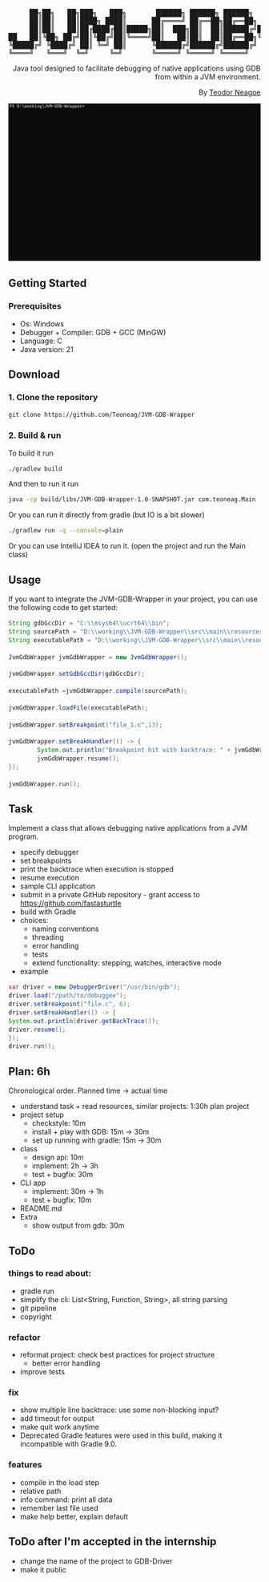 <div align="center">
<pre>
     ██╗██╗   ██╗███╗   ███╗       ██████╗ ██████╗ ██████╗       ██╗    ██╗██████╗  █████╗ ██████╗ ██████╗ ███████╗██████╗ 
     ██║██║   ██║████╗ ████║      ██╔════╝ ██╔══██╗██╔══██╗      ██║    ██║██╔══██╗██╔══██╗██╔══██╗██╔══██╗██╔════╝██╔══██╗
     ██║██║   ██║██╔████╔██║█████╗██║  ███╗██║  ██║██████╔╝█████╗██║ █╗ ██║██████╔╝███████║██████╔╝██████╔╝█████╗  ██████╔╝
██   ██║╚██╗ ██╔╝██║╚██╔╝██║╚════╝██║   ██║██║  ██║██╔══██╗╚════╝██║███╗██║██╔══██╗██╔══██║██╔═══╝ ██╔═══╝ ██╔══╝  ██╔══██╗
╚█████╔╝ ╚████╔╝ ██║ ╚═╝ ██║      ╚██████╔╝██████╔╝██████╔╝      ╚███╔███╔╝██║  ██║██║  ██║██║     ██║     ███████╗██║  ██║
╚════╝   ╚═══╝  ╚═╝     ╚═╝       ╚═════╝ ╚═════╝ ╚═════╝        ╚══╝╚══╝ ╚═╝  ╚═╝╚═╝  ╚═╝╚═╝     ╚═╝     ╚══════╝╚═╝  ╚═╝
</pre>
<div align="right">

Java tool designed to facilitate debugging of native applications using GDB from within a JVM environment.

By [Teodor Neagoe](https://github.com/Teoneag)

</div>

<img src="gifs/JVM-GDB-Wrapper Preview.gif" alt="JVM-GDB-Wrapper Preview"/>
</div>

## Getting Started

### Prerequisites

- Os: Windows
- Debugger + Compiler: GDB + GCC (MinGW)
- Language: C
- Java version: 21

## Download

### 1. Clone the repository

```bash
git clone https://github.com/Teoneag/JVM-GDB-Wrapper
```

### 2. Build & run

To build it run
```bash
./gradlew build
```

And then to run it run
```bash
java -cp build/libs/JVM-GDB-Wrapper-1.0-SNAPSHOT.jar com.teoneag.Main
```

Or you can run it directly from gradle (but IO is a bit slower)

```bash
./gradlew run -q --console=plain
```

Or you can use IntelliJ IDEA to run it. (open the project and run the Main class)

## Usage

If you want to integrate the JVM-GDB-Wrapper in your project, you can use the following code to get started:

```java
String gdbGccDir = "C:\\msys64\\ucrt64\\bin";
String sourcePath = "D:\\working\\JVM-GDB-Wrapper\\src\\main\\resources\\file_1.c";
String executablePath = "D:\\working\\JVM-GDB-Wrapper\\src\\main\\resources\\file_1.exe";

JvmGdbWrapper jvmGdbWrapper = new JvmGdbWrapper();

jvmGdbWrapper.setGdbGccDir(gdbGccDir);

executablePath =jvmGdbWrapper.compile(sourcePath);

jvmGdbWrapper.loadFile(executablePath);

jvmGdbWrapper.setBreakpoint("file_1.c",13);

jvmGdbWrapper.setBreakHandler(() -> {
        System.out.println("Breakpoint hit with backtrace: " + jvmGdbWrapper.getBacktrace());
        jvmGdbWrapper.resume();
});

jvmGdbWrapper.run();
```

## Task

Implement a class that allows debugging native applications from a JVM program.
  - specify debugger
  - set breakpoints
  - print the backtrace when execution is stopped
  - resume execution
- sample CLI application
- submit in a private GitHub repository - grant access to https://github.com/fastasturtle
- build with Gradle
- choices:
  - naming conventions
  - threading
  - error handling
  - tests
  - extend functionality: stepping, watches, interactive mode
- example 
```java
var driver = new DebuggerDriver("/usr/bin/gdb");
driver.load("/path/to/debuggee");
driver.setBreakpoint("file.c", 6);
driver.setBreakHandler(() -> {
System.out.println(driver.getBackTrace());
driver.resume();
});
driver.run();
```

## Plan: 6h
Chronological order. Planned time -> actual time
- understand task + read resources, similar projects: 1:30h
plan project
- project setup
  - checkstyle: 10m
  - install + play with GDB: 15m -> 30m
  - set up running with gradle: 15m -> 30m
- class
  - design api: 10m
  - implement: 2h -> 3h
  - test + bugfix: 30m
- CLI app
  - implement: 30m -> 1h
  - test + bugfix: 10m
- README.md
- Extra
  - show output from gdb: 30m

## ToDo

### things to read about:

- gradle run
- simplify the cli: List<String, Function, String>, all string parsing
- git pipeline
- copyright

### refactor

- reformat project: check best practices for project structure
  - better error handling
- improve tests

### fix

- show multiple line backtrace: use some non-blocking input?
- add timeout for output
- make quit work anytime
- Deprecated Gradle features were used in this build, making it incompatible with Gradle 9.0.

### features

- compile in the load step
- relative path
- info command: print all data
- remember last file used
- make help better, explain default

## ToDo after I'm accepted in the internship

- change the name of the project to GDB-Driver
- make it public